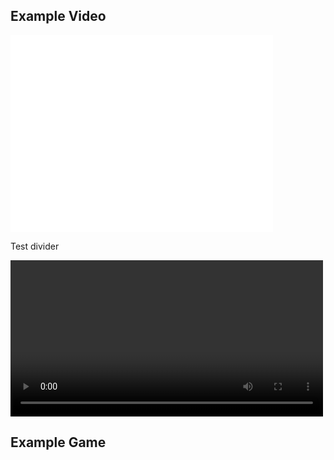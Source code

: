 ## Example Video

<iframe width="420" height="315" src="amschel-de-r.github.io/insar2020/Video/Test.mov" frameborder="0" allowfullscreen></iframe>

Test divider

<video controls width="500">

    <source src="amschel-de-r.github.io/insar2020/Video/Test.mov"
            type="video/mov">

    Sorry, your browser doesn't support embedded videos.
</video>

## Example Game
